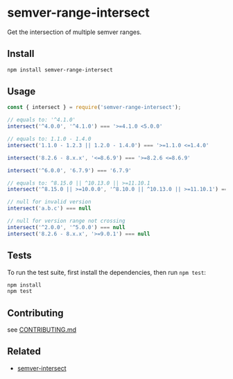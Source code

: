 # semver-range-intersect

Get the intersection of multiple semver ranges.

## Install

```sh
npm install semver-range-intersect
```

## Usage

```js
const { intersect } = require('semver-range-intersect');

// equals to: '^4.1.0'
intersect('^4.0.0', '^4.1.0') === '>=4.1.0 <5.0.0'

// equals to: 1.1.0 - 1.4.0
intersect('1.1.0 - 1.2.3 || 1.2.0 - 1.4.0') === '>=1.1.0 <=1.4.0'

intersect('8.2.6 - 8.x.x', '<=8.6.9') === '>=8.2.6 <=8.6.9'

intersect('^6.0.0', '6.7.9') === '6.7.9'

// equals to: ^8.15.0 || ^10.13.0 || >=11.10.1
intersect('^8.15.0 || >=10.0.0', '^8.10.0 || ^10.13.0 || >=11.10.1') === '>=8.15.0 <9.0.0 || >=10.13.0 <11.0.0 || >=11.10.1 '

// null for invalid version
intersect('a.b.c') === null

// null for version range not crossing
intersect('^2.0.0', '^5.0.0') === null
intersect('8.2.6 - 8.x.x', '>=9.0.1') === null
```

## Tests

To run the test suite, first install the dependencies, then run `npm test`:

```sh
npm install
npm test
```

## Contributing

see [CONTRIBUTING.md](https://github.com/sounisi5011/semver-range-intersect/blob/master/CONTRIBUTING.md)

## Related

* [semver-intersect](https://github.com/snyamathi/semver-intersect)
